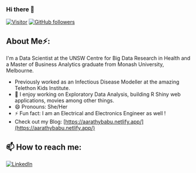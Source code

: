### Hi there 👋

[![Visitor](https://visitor-badge.glitch.me/badge?page_id=aarathybabu97.visitor-badge)](https://github.com/aarathybabu97) [![GitHub followers](https://img.shields.io/github/followers/aarathybabu97.svg?style=social&label=Follow&maxAge=2592000)](https://github.com/aarathybabu97?tab=followers)


<h2> About Me⚡:</h2>
I'm a Data Scientist at the UNSW Centre for Big Data Research in Health and a Master of Business Analytics graduate from Monash University, Melbourne. 

- Previously worked as an Infectious Disease Modeller at the amazing Telethon Kids Institute.
- 🔭 I enjoy working on Exploratory Data Analysis, building R Shiny web applications, movies among other things.
- 😄 Pronouns: She/Her
- ⚡ Fun fact: I am an Electrical and Electronics Engineer as well !
- Check out my Blog: [https://aarathybabu.netlify.app/](https://aarathybabu.netlify.app/)


<h2>📫 How to reach me:</h2>

<a href="https://www.linkedin.com/in/aarathybabu/">![LinkedIn](https://img.shields.io/badge/LinkedIn-0077B5?style=for-the-badge&logo=linkedin&logoColor=white)</a>
